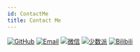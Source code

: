 ```yaml
---
id: ContactMe
title: Contact Me
---
```


[![GitHub](https://img.shields.io/badge/GitHub-282c34?&style=for-the-badge)](https://github.com/gongxianjin)
[![Email](https://img.shields.io/badge/Email-f48222?&style=for-the-badge)](mailto:6176994854@qq.com)
[![微信](https://img.shields.io/badge/WeChat-07C160?&style=for-the-badge)](WeChat) 
[![少数派](https://img.shields.io/badge/SSPAI-C23133?&style=for-the-badge)](https://sspai.com/u/v7b4s7lw/updates)
[![Bilibili](https://img.shields.io/badge/Bilibili-FE7398?&style=for-the-badge)](https://space.bilibili.com/397308155)
